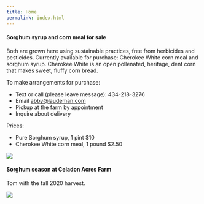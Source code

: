 ```yaml
---
title: Home
permalink: index.html
---
```


#### Sorghum syrup and corn meal for sale

Both are grown here using sustainable practices, free from herbicides and pesticides. Currently available for purchase: Cherokee White corn meal and sorghum syrup. Cherokee White is an open pollenated, heritage, dent corn that makes sweet, fluffy corn bread. 

To make arrangements for purchase:

- Text or call (please leave message): 434-218-3276
- Email <abby@laudeman.com>
- Pickup at the farm by appointment
- Inquire about delivery

Prices:

- Pure Sorghum syrup, 1 pint $10
- Cherokee White corn meal, 1 pound $2.50

![](IMG_1318.JPG)

#### Sorghum season at Celadon Acres Farm

Tom with the fall 2020 harvest.

![](IMG_20201004_114716271_HDR.jpg)



